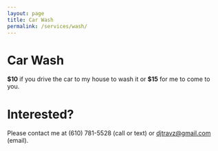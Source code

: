 ```yaml
---
layout: page
title: Car Wash
permalink: /services/wash/
---
```

<h1>Car Wash</h1>
<p><b>$10</b> if you drive the car to my house to wash it or <b>$15</b> for me to come to you.</p>
<h1>Interested?</h1>
<p>Please contact me at (610) 781-5528 (call or text) or <a href="mailto:djtravz@gmail.com?subject={SERVICES}%20Car%20Wash">djtravz@gmail.com</a> (email).</p>
